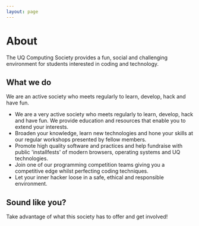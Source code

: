 ```yaml
---
layout: page
---
```

# About

The UQ Computing Society provides a fun, social and challenging environment for students interested in coding and technology.

## What we do
We are an active society who meets regularly to learn, develop, hack and have fun.

- We are a very active society who meets regularly to learn, develop, hack and have fun. We provide education and resources that enable you to extend your interests.
- Broaden your knowledge, learn new technologies and hone your skills at our regular workshops presented by fellow members.
- Promote high quality software and practices and help fundraise with public 'installfests' of modern browsers, operating systems and UQ technologies.
- Join one of our programming competition teams giving you a competitive edge whilst perfecting coding techniques.
- Let your inner hacker loose in a safe, ethical and responsible environment.

## Sound like you?
Take advantage of what this society has to offer and get involved!

